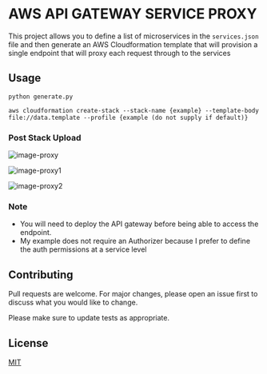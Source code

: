 # AWS API GATEWAY SERVICE PROXY

This project allows you to define a list of microservices in the `services.json` file and then generate an AWS Cloudformation template that will provision a single endpoint that will proxy each request through to the services

## Usage

```
python generate.py

aws cloudformation create-stack --stack-name {example} --template-body file://data.template --profile {example (do not supply if default)}
```

### Post Stack Upload

![image-proxy](https://github.com/joshpauline/api-gateway-service-proxy/blob/master/images/proxyimage.png?raw=true)

![image-proxy1](https://github.com/joshpauline/api-gateway-service-proxy/blob/master/images/proxyimage1.png?raw=true)

![image-proxy2](https://github.com/joshpauline/api-gateway-service-proxy/blob/master/images/proxyimage2.png?raw=true)

### Note

- You will need to deploy the API gateway before being able to access the endpoint.
- My example does not require an Authorizer because I prefer to define the auth permissions at a service level

## Contributing
Pull requests are welcome. For major changes, please open an issue first to discuss what you would like to change.

Please make sure to update tests as appropriate.

## License
[MIT](https://choosealicense.com/licenses/mit/)
